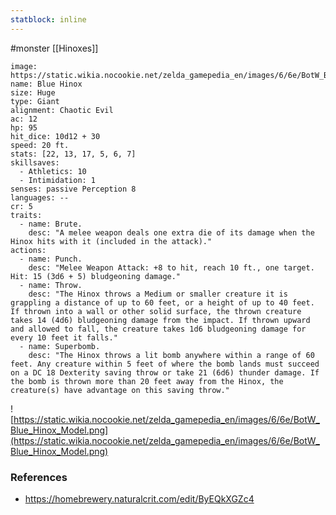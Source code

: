 ```yaml
---
statblock: inline
---
```

 #monster [[Hinoxes]]

```statblock
image: https://static.wikia.nocookie.net/zelda_gamepedia_en/images/6/6e/BotW_Blue_Hinox_Model.png
name: Blue Hinox
size: Huge
type: Giant
alignment: Chaotic Evil
ac: 12
hp: 95
hit_dice: 10d12 + 30
speed: 20 ft.
stats: [22, 13, 17, 5, 6, 7]
skillsaves:
  - Athletics: 10
  - Intimidation: 1
senses: passive Perception 8
languages: --
cr: 5
traits:
  - name: Brute.
    desc: "A melee weapon deals one extra die of its damage when the Hinox hits with it (included in the attack)."
actions:
  - name: Punch.
    desc: "Melee Weapon Attack: +8 to hit, reach 10 ft., one target. Hit: 15 (3d6 + 5) bludgeoning damage."
  - name: Throw.
    desc: "The Hinox throws a Medium or smaller creature it is grappling a distance of up to 60 feet, or a height of up to 40 feet. If thrown into a wall or other solid surface, the thrown creature takes 14 (4d6) bludgeoning damage from the impact. If thrown upward and allowed to fall, the creature takes 1d6 bludgeoning damage for every 10 feet it falls."
  - name: Superbomb.
    desc: "The Hinox throws a lit bomb anywhere within a range of 60 feet. Any creature within 5 feet of where the bomb lands must succeed on a DC 18 Dexterity saving throw or take 21 (6d6) thunder damage. If the bomb is thrown more than 20 feet away from the Hinox, the creature(s) have advantage on this saving throw."
```

![https://static.wikia.nocookie.net/zelda_gamepedia_en/images/6/6e/BotW_Blue_Hinox_Model.png](https://static.wikia.nocookie.net/zelda_gamepedia_en/images/6/6e/BotW_Blue_Hinox_Model.png)

### References

* https://homebrewery.naturalcrit.com/edit/ByEQkXGZc4

